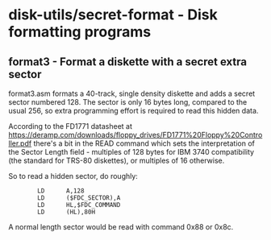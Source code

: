 # disk-utils/secret-format - Disk formatting programs

## format3 - Format a diskette with a secret extra sector

format3.asm formats a 40-track, single density diskette and adds a secret
sector numbered 128. The sector is only 16 bytes long, compared to the
usual 256, so extra programming effort is required to read this hidden
data.

According to the FD1771 datasheet at https://deramp.com/downloads/floppy_drives/FD1771%20Floppy%20Controller.pdf
there's a bit in the READ command which sets the interpretation of the
Sector Length field - multiples of 128 bytes for IBM 3740 compatibility
(the standard for TRS-80 diskettes), or multiples of 16 otherwise.

So to read a hidden sector, do roughly:

```
        LD      A,128
        LD      ($FDC_SECTOR),A
        LD      HL,$FDC_COMMAND
        LD      (HL),80H
```

A normal length sector would be read with command 0x88 or 0x8c.
